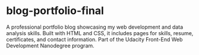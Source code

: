 # blog-portfolio-final
A professional portfolio blog showcasing my web development and data analysis skills. Built with HTML and CSS, it includes pages for skills, resume, certificates, and contact information. Part of the Udacity Front-End Web Development Nanodegree program.
